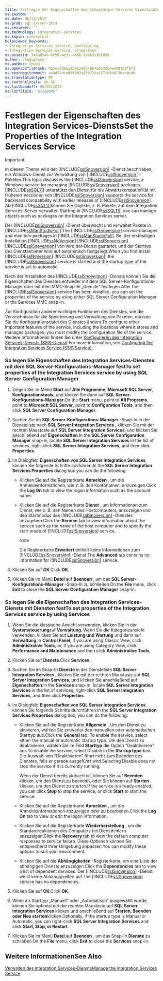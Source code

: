 ```yaml
---
title: Festlegen der Eigenschaften des Integration Services Dienstanbieter | Microsoft-Dokumentation
ms.custom: ''
ms.date: 06/13/2017
ms.prod: sql-server-2014
ms.reviewer: ''
ms.technology: integration-services
ms.topic: conceptual
helpviewer_keywords:
- Integration Services service, configuring
- Integration Services service, properties
ms.assetid: 3a8ad546-0f58-4b31-ab56-58d6313b1098
author: chugugrace
ms.author: chugu
ms.openlocfilehash: 055eadd9a1d59c59dd40675b142eae480763f6f1
ms.sourcegitcommit: ad4d92dce894592a259721a1571b1d8736abacdb
ms.translationtype: MT
ms.contentlocale: de-DE
ms.lasthandoff: 08/04/2020
ms.locfileid: "87726045"
---
```

# <a name="set-the-properties-of-the-integration-services-service"></a><span data-ttu-id="2170c-102">Festlegen der Eigenschaften des Integration Services-Diensts</span><span class="sxs-lookup"><span data-stu-id="2170c-102">Set the Properties of the Integration Services Service</span></span>
    
> [!IMPORTANT]  
>  <span data-ttu-id="2170c-103">In diesem Thema wird der [!INCLUDE[ssISnoversion](../includes/ssisnoversion-md.md)] -Dienst beschrieben, ein Windows-Dienst zur Verwaltung von [!INCLUDE[ssISnoversion](../includes/ssisnoversion-md.md)] -Paketen.</span><span class="sxs-lookup"><span data-stu-id="2170c-103">This topic discusses the [!INCLUDE[ssISnoversion](../includes/ssisnoversion-md.md)] service, a Windows service for managing [!INCLUDE[ssISnoversion](../includes/ssisnoversion-md.md)] packages.</span></span> [!INCLUDE[ssSQL11](../includes/sssql11-md.md)] <span data-ttu-id="2170c-104">unterstützt den Dienst für die Abwärtskompatibilität mit früheren Versionen von [!INCLUDE[ssISnoversion](../includes/ssisnoversion-md.md)].</span><span class="sxs-lookup"><span data-stu-id="2170c-104">supports the service for backward compatibility with earlier releases of [!INCLUDE[ssISnoversion](../includes/ssisnoversion-md.md)].</span></span> <span data-ttu-id="2170c-105">Ab [!INCLUDE[ssSQL11](../includes/sssql11-md.md)]können Sie Objekte, z. B. Pakete, auf dem Integration Services-Server verwalten.</span><span class="sxs-lookup"><span data-stu-id="2170c-105">Starting in [!INCLUDE[ssSQL11](../includes/sssql11-md.md)], you can manage objects such as packages on the Integration Services server.</span></span>  
  
 <span data-ttu-id="2170c-106">Der [!INCLUDE[ssISnoversion](../includes/ssisnoversion-md.md)] -Dienst überwacht und verwaltet Pakete in [!INCLUDE[ssManStudioFull](../includes/ssmanstudiofull-md.md)].</span><span class="sxs-lookup"><span data-stu-id="2170c-106">The [!INCLUDE[ssISnoversion](../includes/ssisnoversion-md.md)] service manages and monitors packages in [!INCLUDE[ssManStudioFull](../includes/ssmanstudiofull-md.md)].</span></span> <span data-ttu-id="2170c-107">Bei der erstmaligen Installation [!INCLUDE[ssNoVersion](../includes/ssnoversion-md.md)] [!INCLUDE[ssISnoversion](../includes/ssisnoversion-md.md)] [!INCLUDE[ssISnoversion](../includes/ssisnoversion-md.md)] von wird der-Dienst gestartet, und der Starttyp des Dienstanbieter wird auf automatisch festgelegt.</span><span class="sxs-lookup"><span data-stu-id="2170c-107">When you first install [!INCLUDE[ssNoVersion](../includes/ssnoversion-md.md)] [!INCLUDE[ssISnoversion](../includes/ssisnoversion-md.md)], the [!INCLUDE[ssISnoversion](../includes/ssisnoversion-md.md)] service is started and the startup type of the service is set to automatic.</span></span>  
  
 <span data-ttu-id="2170c-108">Nach der Installation des [!INCLUDE[ssISnoversion](../includes/ssisnoversion-md.md)] -Diensts können Sie die Eigenschaften des Dienstes entweder mit dem SQL Server-Konfigurations-Manager oder mit dem MMC-Snap-In „Dienste“ festlegen.</span><span class="sxs-lookup"><span data-stu-id="2170c-108">After the [!INCLUDE[ssISnoversion](../includes/ssisnoversion-md.md)] service has been installed, you can set the properties of the service by using either SQL Server Configuration Manager or the Services MMC snap-in.</span></span>  
  
 <span data-ttu-id="2170c-109">Zur Konfiguration anderer wichtiger Funktionen des Dienstes, wie die Verzeichnisse für die Speicherung und Verwaltung von Paketen, müssen Sie die Konfigurationsdatei des Dienstes ändern.</span><span class="sxs-lookup"><span data-stu-id="2170c-109">To configure other important features of the service, including the locations where it stores and manages packages, you must modify the configuration file of the service.</span></span> <span data-ttu-id="2170c-110">Weitere Informationen finden Sie unter [Konfigurieren des Integration Services-Diensts &#40;SSIS-Dienst&#41;](service/integration-services-service-ssis-service.md).</span><span class="sxs-lookup"><span data-stu-id="2170c-110">For more information, see [Configuring the Integration Services Service &#40;SSIS Service&#41;](service/integration-services-service-ssis-service.md).</span></span>  
  
### <a name="to-set-properties-of-the-integration-services-service-by-using-sql-server-configuration-manager"></a><span data-ttu-id="2170c-111">So legen Sie Eigenschaften des Integration Services-Dienstes mit dem SQL Server-Konfigurations-Manager fest</span><span class="sxs-lookup"><span data-stu-id="2170c-111">To set properties of the Integration Services service by using SQL Server Configuration Manager</span></span>  
  
1.  <span data-ttu-id="2170c-112">Zeigen Sie im Menü **Start** auf **Alle Programme**, **Microsoft SQL Server**, **Konfigurationstools**, und klicken Sie dann auf **SQL Server-Konfigurations-Manager**.</span><span class="sxs-lookup"><span data-stu-id="2170c-112">On the **Start** menu, point to **All Programs**, point to **Microsoft SQL Server**, point to **Configuration Tools**, and then click **SQL Server Configuration Manager**.</span></span>  
  
2.  <span data-ttu-id="2170c-113">Suchen Sie im **SQL Server-Konfigurations-Manager** -Snap-In in der Diensteliste nach **SQL Server Integration Services** , klicken Sie mit der rechten Maustaste auf **SQL Server Integration Services**, und klicken Sie anschließend auf **Eigenschaften**.</span><span class="sxs-lookup"><span data-stu-id="2170c-113">In the **SQL Server Configuration Manager** snap-in, locate **SQL Server Integration Services** in the list of services, right-click **SQL Server Integration Services**, and then click **Properties**.</span></span>  
  
3.  <span data-ttu-id="2170c-114">Im Dialogfeld **Eigenschaften von SQL Server Integration Services** können Sie folgende Schritte ausführen:</span><span class="sxs-lookup"><span data-stu-id="2170c-114">In the **SQL Server Integration Services Properties** dialog box you can do the following:</span></span>  
  
    -   <span data-ttu-id="2170c-115">Klicken Sie auf die Registerkarte **Anmelden** , um die Anmeldeinformationen, wie z. B. den Kontonamen, anzuzeigen.</span><span class="sxs-lookup"><span data-stu-id="2170c-115">Click the **Log On** tab to view the logon information such as the account name.</span></span>  
  
    -   <span data-ttu-id="2170c-116">Klicken Sie auf die Registerkarte **Dienst** , um Informationen zum Dienst, wie z. B. den Namen des Hostcomputers, anzuzeigen und den Startmodus des [!INCLUDE[ssISnoversion](../includes/ssisnoversion-md.md)] -Dienstes anzugeben.</span><span class="sxs-lookup"><span data-stu-id="2170c-116">Click the **Service** tab to view information about the service such as the name of the host computer and to specify the start mode of [!INCLUDE[ssISnoversion](../includes/ssisnoversion-md.md)] service.</span></span>  
  
        > [!NOTE]  
        >  <span data-ttu-id="2170c-117">Die Registerkarte **Erweitert** enthält keine Informationen zum [!INCLUDE[ssISnoversion](../includes/ssisnoversion-md.md)] -Dienst.</span><span class="sxs-lookup"><span data-stu-id="2170c-117">The **Advanced** tab contains no information for [!INCLUDE[ssISnoversion](../includes/ssisnoversion-md.md)] service.</span></span>  
  
4.  <span data-ttu-id="2170c-118">Klicken Sie auf **OK**.</span><span class="sxs-lookup"><span data-stu-id="2170c-118">Click **OK**.</span></span>  
  
5.  <span data-ttu-id="2170c-119">Klicken Sie im Menü **Datei** auf **Beenden** , um das **SQL Server-Konfigurations-Manager** -Snap-In zu schließen.</span><span class="sxs-lookup"><span data-stu-id="2170c-119">On the **File** menu, click **Exit** to close the **SQL Server Configuration Manager** snap-in.</span></span>  
  
### <a name="to-set-properties-of-the-integration-services-service-by-using-services"></a><span data-ttu-id="2170c-120">So legen Sie die Eigenschaften des Integration Services-Diensts mit Diensten fest</span><span class="sxs-lookup"><span data-stu-id="2170c-120">To set properties of the Integration Services service by using Services</span></span>  
  
1.  <span data-ttu-id="2170c-121">Wenn Sie die klassische Ansicht verwenden, klicken Sie in der **Systemsteuerung**auf **Verwaltung**. Wenn Sie die Kategorieansicht verwenden, klicken Sie auf **Leistung und Wartung** und dann auf **Verwaltung**.</span><span class="sxs-lookup"><span data-stu-id="2170c-121">In **Control Panel**, if you are using Classic View, click **Administrative Tools**, or, if you are using Category View, click **Performance and Maintenance** and then click **Administrative Tools**.</span></span>  
  
2.  <span data-ttu-id="2170c-122">Klicken Sie auf **Dienste**.</span><span class="sxs-lookup"><span data-stu-id="2170c-122">Click **Services**.</span></span>  
  
3.  <span data-ttu-id="2170c-123">Suchen Sie im Snap-In **Dienste** in der Diensteliste **SQL Server Integration Services** , klicken Sie mit der rechten Maustaste auf **SQL Server Integration Services**, und klicken Sie anschließend auf **Eigenschaften**.</span><span class="sxs-lookup"><span data-stu-id="2170c-123">In the **Services** snap-in, locate **SQL Server Integration Services** in the list of services, right-click **SQL Server Integration Services**, and then click **Properties**.</span></span>  
  
4.  <span data-ttu-id="2170c-124">Im Dialogfeld **Eigenschaften von SQL Server Integration Services** können Sie folgende Schritte durchführen:</span><span class="sxs-lookup"><span data-stu-id="2170c-124">In the **SQL Server Integration Services Properties** dialog box, you can do the following:</span></span>  
  
    -   <span data-ttu-id="2170c-125">Klicken Sie auf die Registerkarte **Allgemein** . Um den Dienst zu aktivieren, wählen Sie entweder den manuellen oder automatischen Starttyp aus.</span><span class="sxs-lookup"><span data-stu-id="2170c-125">Click the **General** tab. To enable the service, select either the manual or automatic startup type.</span></span> <span data-ttu-id="2170c-126">Um den Dienst zu deaktivieren, wählen Sie im Feld **Starttyp** die Option "Deaktivieren" aus.</span><span class="sxs-lookup"><span data-stu-id="2170c-126">To disable the service, select Disable in the **Startup type** box.</span></span> <span data-ttu-id="2170c-127">Die Auswahl von "Deaktivieren" führt nicht zum Beenden des Dienstes, falls er gerade ausgeführt wird.</span><span class="sxs-lookup"><span data-stu-id="2170c-127">Selecting Disable does not stop the service if it is currently running.</span></span>  
  
         <span data-ttu-id="2170c-128">Wenn der Dienst bereits aktiviert ist, können Sie auf **Beenden** klicken, um den Dienst zu beenden, oder Sie können auf **Starten** klicken, um den Dienst zu starten.</span><span class="sxs-lookup"><span data-stu-id="2170c-128">If the service is already enabled, you can click **Stop** to stop the service, or click **Start** to start the service.</span></span>  
  
    -   <span data-ttu-id="2170c-129">Klicken Sie auf die Registerkarte **Anmelden** , um die Anmeldeinformationen anzuzeigen oder zu bearbeiten.</span><span class="sxs-lookup"><span data-stu-id="2170c-129">Click the **Log On** tab to view or edit the logon information.</span></span>  
  
    -   <span data-ttu-id="2170c-130">Klicken Sie auf die Registerkarte **Wiederherstellung** , um die Standardreaktionen des Computers bei Dienstfehlern anzuzeigen.</span><span class="sxs-lookup"><span data-stu-id="2170c-130">Click the **Recovery** tab to view the default computer responses to service failure.</span></span> <span data-ttu-id="2170c-131">Diese Optionen können Sie entsprechend Ihrer Umgebung anpassen.</span><span class="sxs-lookup"><span data-stu-id="2170c-131">You can modify these options to suit your environment.</span></span>  
  
    -   <span data-ttu-id="2170c-132">Klicken Sie auf die **Abhängigkeiten** -Registerkarte, um eine Liste der abhängigen Dienste anzuzeigen.</span><span class="sxs-lookup"><span data-stu-id="2170c-132">Click the **Dependencies** tab to view a list of dependent services.</span></span> <span data-ttu-id="2170c-133">Der [!INCLUDE[ssISnoversion](../includes/ssisnoversion-md.md)] -Dienst weist keine Abhängigkeiten auf.</span><span class="sxs-lookup"><span data-stu-id="2170c-133">The [!INCLUDE[ssISnoversion](../includes/ssisnoversion-md.md)] service has no dependencies.</span></span>  
  
5.  <span data-ttu-id="2170c-134">Klicken Sie auf **OK**.</span><span class="sxs-lookup"><span data-stu-id="2170c-134">Click **OK**.</span></span>  
  
6.  <span data-ttu-id="2170c-135">Wenn als Starttyp „Manuell“ oder „Automatisch“ ausgewählt wurde, können Sie optional mit der rechten Maustaste auf **SQL Server Integration Services** klicken und anschließend auf **Starten, Beenden oder Neu starten**klicken.</span><span class="sxs-lookup"><span data-stu-id="2170c-135">Optionally, if the startup type is Manual or Automatic, you can right-click **SQL Server Integration Services** and click **Start, Stop, or Restart**.</span></span>  
  
7.  <span data-ttu-id="2170c-136">Klicken Sie im Menü **Datei** auf **Beenden** , um das Snap-In **Dienste** zu schließen.</span><span class="sxs-lookup"><span data-stu-id="2170c-136">On the **File** menu, click **Exit** to close the **Services** snap-in.</span></span>  
  
## <a name="see-also"></a><span data-ttu-id="2170c-137">Weitere Informationen</span><span class="sxs-lookup"><span data-stu-id="2170c-137">See Also</span></span>  
 [<span data-ttu-id="2170c-138">Verwalten des Integration Services-Diensts</span><span class="sxs-lookup"><span data-stu-id="2170c-138">Manage the Integration Services Service</span></span>](../../2014/integration-services/manage-the-integration-services-service.md)  
  
  
